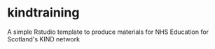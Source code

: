 # kindtraining

A simple Rstudio template to produce materials for NHS Education for Scotland's KIND network
